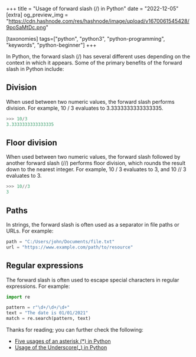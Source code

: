 +++
title = "Usage of forward slash (/) in Python"
date = "2022-12-05"
[extra]
og_preview_img = "https://cdn.hashnode.com/res/hashnode/image/upload/v1670061545428/9poSaMtDc.png"

[taxonomies]
tags=["python", "python3", "python-programming", "keywords", "python-beginner"]
+++

In Python, the forward slash (/) has several different uses depending on the context in which it appears. Some of the primary benefits of the forward slash in Python include:

## Division

When used between two numeric values, the forward slash performs division. For example, 10 / 3 evaluates to 3.3333333333333335.

```python
>>> 10/3
3.3333333333333335
```

## Floor division

When used between two numeric values, the forward slash followed by another forward slash (//) performs floor division, which rounds the result down to the nearest integer. For example, 10 / 3 evaluates to 3, and 10 // 3 evaluates to 3.

```python
>>> 10//3
3
```

## Paths

In strings, the forward slash is often used as a separator in file paths or URLs. For example:

```python
path = "C:/Users/john/Documents/file.txt"
url = "https://www.example.com/path/to/resource"
```

## Regular expressions

The forward slash is often used to escape special characters in regular expressions. For example:

```python
import re

pattern = r"\d+/\d+/\d+"
text = "The date is 01/01/2021"
match = re.search(pattern, text)
```

Thanks for reading; you can further check the following:

- [Five usages of an asterisk (\*) in Python](https://blog.soumendrak.com/5-usages-of-an-asterisk-in-python)
- [Usage of the Underscore(\_) in Python](https://blog.soumendrak.com/usage-of-the-underscore-in-python)
